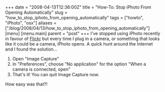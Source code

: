 +++
date = "2008-04-13T12:36:00Z"
title = "How-To: Stop iPhoto From Opening Automatically"
slug = "how_to_stop_iphoto_from_opening_automatically"
tags = ["howto", "iPhoto", "osx"]
aliases = ["/blog/2008/04/13/how_to_stop_iphoto_from_opening_automatically"]
[menu]
  [menu.main]
    parent = "post"
+++
I've stopped using iPhoto recently in favour of [Flickr](http://flic.kr) but every time I plug in a camera, or something that looks like it could be a camera, iPhoto opens.  A quick hunt around the Internet and I found the solution...

1. Open "Image Capture"
2. In "Preferences", choose "No application" for the option "When a camera is connected, open"
3. That's it!  You can quit Image Capture now.

How easy was that?!
